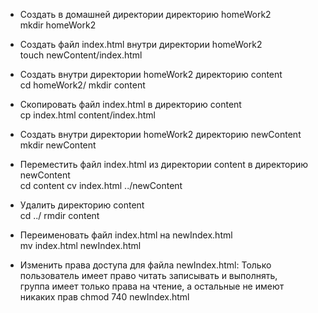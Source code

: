 - Создать в домашней директории директорию homeWork2<br>
mkdir homeWork2

- Создать файл index.html внутри директории homeWork2<br>
touch newContent/index.html  

- Создать внутри директории homeWork2 директорию content<br>
cd homeWork2/
mkdir content

- Скопировать файл index.html в директорию content<br>
cp index.html content/index.html 

- Создать внутри директории homeWork2 директорию newContent<br>
mkdir newContent

- Переместить файл index.html из директории content в директорию newContent<br>
cd content
cv index.html ../newContent           

- Удалить директорию content<br>
cd ../
rmdir content   

- Переименовать файл index.html на newIndex.html<br>
mv index.html newIndex.html  

- Изменить права доступа для файла newIndex.html: Только пользователь имеет право читать записывать и выполнять, <br>группа имеет только права на чтение, а остальные не имеют никаких прав
chmod 740 newIndex.html 